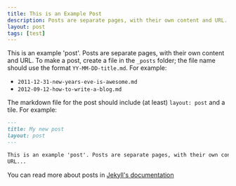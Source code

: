 ```yaml
---
title: This is an Example Post
description: Posts are separate pages, with their own content and URL.
layout: post
tags: [test]
---
```


This is an example 'post'. Posts are separate pages, with their own content and
URL. To make a post, create a file in the `_posts` folder; the file name should 
use the format `YY-MM-DD-title.md`. For example:

- `2011-12-31-new-years-eve-is-awesome.md`
- `2012-09-12-how-to-write-a-blog.md`

The markdown file for the post should include (at least) `layout: post` and 
a tile. For example:

```md
---
title: My new post
layout: post
---

This is an example 'post'. Posts are separate pages, with their own content and
URL...
```

You can read more about posts in [Jekyll's documentation](https://jekyllrb.com/docs/posts/)
